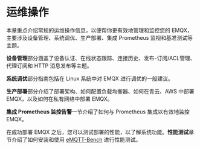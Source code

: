 # 运维操作

本章重点介绍常规的运维操作信息，以便帮你更有效地管理和监控您的 EMQX，主要涉及设备管理、系统调优、生产部署、集成 Prometheus 监视和基准测试等主题。

**设备管理**部分涵盖了设备认证、在线状态跟踪、连接历史、发布-订阅/ACL管理、代理订阅和 HTTP 消息发布等主题。

**系统调优**部分指南包括在 Linux 系统中对 EMQX 进行调优的一般建议。

**生产部署**部分介绍了部署架构、如何配置负载均衡器、如何在青云、AWS 中部署 EMQX，以及如何在私有网络中部署 EMQX。

**集成 Prometheus 监控告警**一节介绍了如何与 Prometheus 集成以有效地监控 EMQX。

在成功部署 EMQX 之后，您可以测试部署的性能，以了解系统功能。**性能测试**章节介绍了如何安装和使用 [eMQTT-Bench](https://www.emqx.com/en/try?product=emqtt-bench) 进行性能测试。